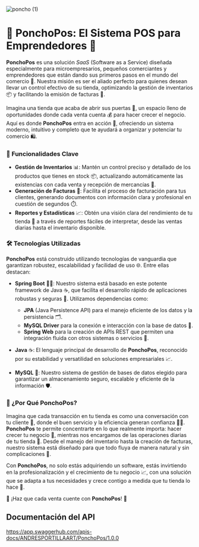 
![poncho (1)](https://github.com/user-attachments/assets/5a651b0c-444d-4940-9421-cde81ec538e8)



# 🌽 PonchoPos: El Sistema POS para Emprendedores 🌾

**PonchoPos** es una solución *SaaS* (Software as a Service) diseñada especialmente para microempresarios, pequeños comerciantes y emprendedores que están dando sus primeros pasos en el mundo del comercio 🏪. Nuestra misión es ser el aliado perfecto para quienes desean llevar un control efectivo de su tienda, optimizando la gestión de inventarios 📦 y facilitando la emisión de facturas 🧾.

Imagina una tienda que acaba de abrir sus puertas 🚪, un espacio lleno de oportunidades donde cada venta cuenta 💰 para hacer crecer el negocio. Aquí es donde **PonchoPos** entra en acción 🎯, ofreciendo un sistema moderno, intuitivo y completo que te ayudará a organizar y potenciar tu comercio 🛍️.

### 🌟 Funcionalidades Clave
- **Gestión de Inventarios** 📊: Mantén un control preciso y detallado de los productos que tienes en stock 📦, actualizando automáticamente las existencias con cada venta y recepción de mercancías 🚚.
- **Generación de Facturas** 🧾: Facilita el proceso de facturación para tus clientes, generando documentos con información clara y profesional en cuestión de segundos ⏱️.
- **Reportes y Estadísticas** 📈: Obtén una visión clara del rendimiento de tu tienda 🛒 a través de reportes fáciles de interpretar, desde las ventas diarias hasta el inventario disponible.

### 🛠️ Tecnologías Utilizadas
**PonchoPos** está construido utilizando tecnologías de vanguardia que garantizan robustez, escalabilidad y facilidad de uso 🌐. Entre ellas destacan:

- **Spring Boot** 🧑‍💻: Nuestro sistema está basado en este potente framework de Java ☕, que facilita el desarrollo rápido de aplicaciones robustas y seguras 🔐. Utilizamos dependencias como:
  - **JPA** (Java Persistence API) para el manejo eficiente de los datos y la persistencia 🗂️.
  - **MySQL Driver** para la conexión e interacción con la base de datos 💾.
  - **Spring Web** para la creación de APIs REST que permiten una integración fluida con otros sistemas o servicios 🤝.

- **Java** ☕: El lenguaje principal de desarrollo de **PonchoPos**, reconocido por su estabilidad y versatilidad en soluciones empresariales 📈.
  
- **MySQL** 💾: Nuestro sistema de gestión de bases de datos elegido para garantizar un almacenamiento seguro, escalable y eficiente de la información 🛡️.

### 🏅 ¿Por Qué PonchoPos?
Imagina que cada transacción en tu tienda es como una conversación con tu cliente 🤝, donde el buen servicio y la eficiencia generan confianza 🧑‍🌾. **PonchoPos** te permite concentrarte en lo que realmente importa: hacer crecer tu negocio 🚀, mientras nos encargamos de las operaciones diarias de tu tienda 🏬. Desde el manejo del inventario hasta la creación de facturas, nuestro sistema está diseñado para que todo fluya de manera natural y sin complicaciones 🌊.

Con **PonchoPos**, no solo estás adquiriendo un software, estás invirtiendo en la profesionalización y el crecimiento de tu negocio 📈, con una solución que se adapta a tus necesidades y crece contigo a medida que tu tienda lo hace 🌱.

🌟 ¡Haz que cada venta cuente con **PonchoPos**! 🌟

## Documentación del API
https://app.swaggerhub.com/apis-docs/ANDRESPORTILLAART/PonchoPos/1.0.0
